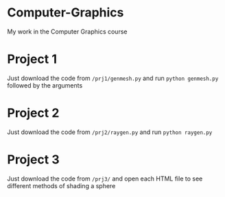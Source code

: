 # Computer-Graphics
My work in the Computer Graphics course
# Project 1
Just download the code from `/prj1/genmesh.py` and run `python genmesh.py` followed by the arguments
# Project 2
Just download the code from `/prj2/raygen.py` and run `python raygen.py`
# Project 3
Just download the code from `/prj3/` and open each HTML file to see different methods of shading a sphere

